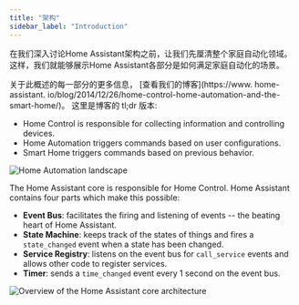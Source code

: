 ```yaml
---
title: "架构"
sidebar_label: "Introduction"
---
```


在我们深入讨论Home Assistant架构之前，让我们先厘清整个家庭自动化领域。 这样，我们就能够展示Home Assistant各部分是如何满足家庭自动化的场景。

关于此概述的每一部分的更多信息， [查看我们的博客](https://www. home-assistant. io/blog/2014/12/26/home-control-home-automation-and-the-smart-home/)。 这里是博客的 tl;dr 版本:

- Home Control is responsible for collecting information and controlling devices.
- Home Automation triggers commands based on user configurations.
- Smart Home triggers commands based on previous behavior.

![Home Automation landscape](/img/en/architecture/home_automation_landscape.svg)

The Home Assistant core is responsible for Home Control. Home Assistant contains four parts which make this possible:

- **Event Bus**: facilitates the firing and listening of events -- the beating heart of Home Assistant.
- **State Machine**: keeps track of the states of things and fires a `state_changed` event when a state has been changed.
- **Service Registry**: listens on the event bus for `call_service` events and allows other code to register services.
- **Timer**: sends a `time_changed` event every 1 second on the event bus.

![Overview of the Home Assistant core architecture](/img/en/architecture/ha_architecture.svg)